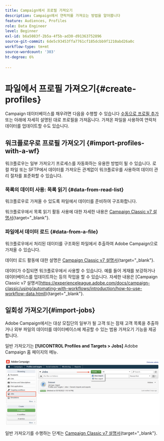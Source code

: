 ```yaml
---
title: Campaign에서 프로필 가져오기
description: Campaign에서 연락처를 가져오는 방법을 알아봅니다
feature: Audiences, Profiles
role: Data Engineer
level: Beginner
exl-id: b6a5083f-2b5a-4f5b-ad30-d91363752896
source-git-commit: 6de5c93453ffa7761cf185dcbb9f1210abd26a0c
workflow-type: tm+mt
source-wordcount: '303'
ht-degree: 6%

---
```


# 파일에서 프로필 가져오기{#create-profiles}

Campaign 데이터베이스를 채우려면 다음을 수행할 수 있습니다 [수동으로 프로필 추가](create-profiles.md) 또는 아래에 자세히 설명된 대로 프로필을 가져옵니다. 가져온 파일을 사용하여 연락처 데이터를 업데이트할 수도 있습니다.

## 워크플로우로 프로필 가져오기 {#import-profiles-with-a-wf}

워크플로우는 일부 가져오기 프로세스를 자동화하는 유용한 방법이 될 수 있습니다. 로컬 파일 또는 SFTP에서 데이터를 가져오든 관계없이 워크플로우를 사용하여 데이터 관리 절차를 표준화할 수 있습니다.

### 목록의 데이터 사용: 목록 읽기 {#data-from-read-list}

워크플로우로 가져올 수 있도록 파일에서 데이터를 준비하여 구조화합니다.

워크플로우에서 목록 읽기 활동 사용에 대한 자세한 내용은 [Campaign Classic v7 설명서](https://experienceleague.adobe.com/docs/campaign-classic/using/automating-with-workflows/targeting-activities/read-list.html){target=&quot;_blank&quot;}.

### 파일에서 데이터 로드 {#data-from-a-file}

워크플로우에서 처리된 데이터를 구조화된 파일에서 추출하여 Adobe Campaign으로 가져올 수 있습니다.

데이터 로드 활동에 대한 설명은 [Campaign Classic v7 설명서](https://experienceleague.adobe.com/docs/campaign-classic/using/automating-with-workflows/action-activities/data-loading--file-.html){target=&quot;_blank&quot;}.

데이터가 수집되면 워크플로우에서 사용할 수 있습니다. 예를 들어 게재를 보강하거나 데이터베이스를 업데이트하는 등의 작업을 할 수 있습니다. 자세한 내용은 [Campaign Classic v7 설명서]https://experienceleague.adobe.com/docs/campaign-classic/using/automating-with-workflows/introduction/how-to-use-workflow-data.htmll){target=&quot;_blank&quot;}.

## 일회성 가져오기{#import-jobs}

Adobe Campaign에서는 대상 모집단의 일부가 될 고객 또는 잠재 고객 목록을 추출하거나 외부 파일의 데이터를 데이터베이스에 제공할 수 있는 범용 가져오기 기능을 제공합니다.

일반 가져오기는 **[!UICONTROL Profiles and Targets > Jobs]** Adobe Campaign 홈 페이지의 메뉴.

![](assets/new-import-job.png)

일반 가져오기를 수행하는 단계는 [Campaign Classic v7 설명서](https://experienceleague.adobe.com/docs/campaign-classic/using/getting-started/importing-and-exporting-data/generic-imports-exports/about-generic-imports-exports.html?lang=ko){target=&quot;_blank&quot;}.
